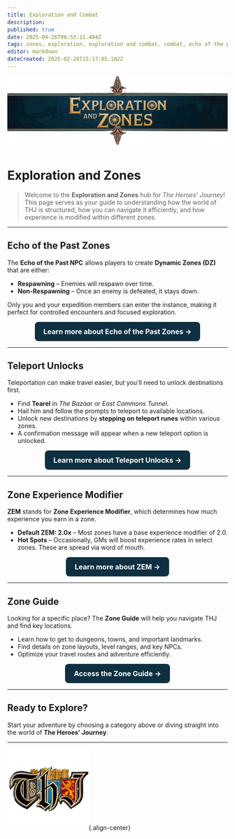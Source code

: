 ```yaml
---
title: Exploration and Combat
description: 
published: true
date: 2025-04-26T06:53:11.494Z
tags: zones, exploration, exploration and combat, combat, echo of the past
editor: markdown
dateCreated: 2025-02-28T15:17:05.102Z
---
```


<p align="center">
  <img src="/explorationzonesbanner.webp" width="600px">
</p>

# **Exploration and Zones**

> Welcome to the **Exploration and Zones** hub for *The Heroes' Journey*! This page serves as your guide to understanding how the world of THJ is structured, how you can navigate it efficiently, and how experience is modified within different zones. 

---


## **Echo of the Past Zones**
The **Echo of the Past NPC** allows players to create **Dynamic Zones (DZ)** that are either:
- **Respawning** – Enemies will respawn over time.
- **Non-Respawning** – Once an enemy is defeated, it stays down.

Only you and your expedition members can enter the instance, making it perfect for controlled encounters and focused exploration.

<p align="center">
    <a href="/exploration-and-combat/echo-of-the-past" style="display: inline-block; padding: 12px 20px; font-size: 16px; font-weight: bold; color: #fff; background: #0e3040; border-radius: 8px; text-decoration: none;">Learn more about Echo of the Past Zones →</a>
</p>

---

## **Teleport Unlocks**
Teleportation can make travel easier, but you'll need to unlock destinations first.

- Find **Tearel** in *The Bazaar* or *East Commons Tunnel*.
- Hail him and follow the prompts to teleport to available locations.
- Unlock new destinations by **stepping on teleport runes** within various zones.
- A confirmation message will appear when a new teleport option is unlocked.

<p align="center">
    <a href="/exploration-and-combat/teleport" style="display: inline-block; padding: 12px 20px; font-size: 16px; font-weight: bold; color: #fff; background: #0e3040; border-radius: 8px; text-decoration: none;">Learn more about Teleport Unlocks →</a>
</p>

---

## **Zone Experience Modifier**
**ZEM** stands for **Zone Experience Modifier**, which determines how much experience you earn in a zone.

- **Default ZEM: 2.0x** – Most zones have a base experience modifier of 2.0.
- **Hot Spots** – Occasionally, GMs will boost experience rates in select zones. These are spread via word of mouth.

<p align="center">
    <a href="/exploration-and-combat/zem" style="display: inline-block; padding: 12px 20px; font-size: 16px; font-weight: bold; color: #fff; background: #0e3040; border-radius: 8px; text-decoration: none;">Learn more about ZEM →</a>
</p>

---

## **Zone Guide**
Looking for a specific place? The **Zone Guide** will help you navigate THJ and find key locations.

- Learn how to get to dungeons, towns, and important landmarks.
- Find details on zone layouts, level ranges, and key NPCs.
- Optimize your travel routes and adventure efficiently.

<p align="center">
    <a href="/exploration-and-combat/zone-guide" style="display: inline-block; padding: 12px 20px; font-size: 16px; font-weight: bold; color: #fff; background: #0e3040; border-radius: 8px; text-decoration: none;">Access the Zone Guide →</a>
</p>

---

## **Ready to Explore?**
Start your adventure by choosing a category above or diving straight into the world of **The Heroes' Journey**.

---
![pagebreak6.webp](/pagebreak6.webp){.align-center}

<!-- Google tag (gtag.js) -->
<script async src="https://www.googletagmanager.com/gtag/js?id=G-MVCP8JH19G"></script>
<script>
  window.dataLayer = window.dataLayer || [];
  function gtag(){dataLayer.push(arguments);}
  gtag('js', new Date());

  gtag('config', 'G-MVCP8JH19G');
</script>